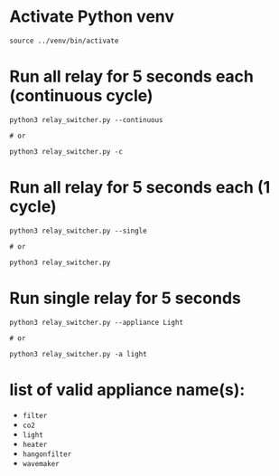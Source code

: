 
# Activate Python venv 
```
source ../venv/bin/activate
```


# Run all relay for 5 seconds each (continuous cycle)

```
python3 relay_switcher.py --continuous

# or 

python3 relay_switcher.py -c
```

# Run all relay for 5 seconds each (1 cycle)

```
python3 relay_switcher.py --single

# or

python3 relay_switcher.py
```


# Run single relay for 5 seconds

```
python3 relay_switcher.py --appliance Light

# or

python3 relay_switcher.py -a light
```


# list of valid appliance name(s):
- `filter`
- `co2`
- `light`
- `heater`
- `hangonfilter`
- `wavemaker`
